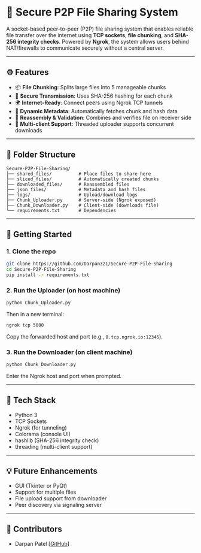 # 🔐 Secure P2P File Sharing System

A socket-based peer-to-peer (P2P) file sharing system that enables reliable file transfer over the internet using **TCP sockets**, **file chunking**, and **SHA-256 integrity checks**. Powered by **Ngrok**, the system allows users behind NAT/firewalls to communicate securely without a central server.

---

## ⚙️ Features

- 📦 **File Chunking**: Splits large files into 5 manageable chunks
- 🔐 **Secure Transmission**: Uses SHA-256 hashing for each chunk
- 🌍 **Internet-Ready**: Connect peers using Ngrok TCP tunnels
- 🧠 **Dynamic Metadata**: Automatically fetches chunk and hash data
- 🔁 **Reassembly & Validation**: Combines and verifies file on receiver side
- 🧵 **Multi-client Support**: Threaded uploader supports concurrent downloads

---

## 📁 Folder Structure

```
Secure-P2P-File-Sharing/
├── shared_files/          # Place files to share here
├── sliced_files/          # Automatically created chunks
├── downloaded_files/      # Reassembled files
├── json_files/            # Metadata and hash files
├── logs/                  # Upload/download logs
├── Chunk_Uploader.py      # Server-side (Ngrok exposed)
├── Chunk_Downloader.py    # Client-side (downloads file)
└── requirements.txt       # Dependencies
```

---

## 🚀 Getting Started

### 1. Clone the repo
```bash
git clone https://github.com/Darpan321/Secure-P2P-File-Sharing
cd Secure-P2P-File-Sharing
pip install -r requirements.txt
```

### 2. Run the Uploader (on host machine)
```bash
python Chunk_Uploader.py
```
Then in a new terminal:
```bash
ngrok tcp 5000
```
Copy the forwarded host and port (e.g., `0.tcp.ngrok.io:12345`).

### 3. Run the Downloader (on client machine)
```bash
python Chunk_Downloader.py
```
Enter the Ngrok host and port when prompted.

---

## 🧪 Tech Stack

- Python 3
- TCP Sockets
- Ngrok (for tunneling)
- Colorama (console UI)
- hashlib (SHA-256 integrity check)
- threading (multi-client support)

---

## 💡 Future Enhancements

- GUI (Tkinter or PyQt)
- Support for multiple files
- File upload support from downloader
- Peer discovery via signaling server

---

## 🤝 Contributors

- Darpan Patel [[GitHub](https://github.com/Darpan321)]
